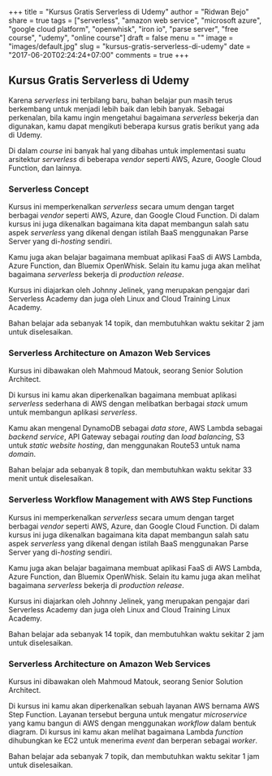 +++
title = "Kursus Gratis Serverless di Udemy"
author = "Ridwan Bejo"
share = true
tags = ["serverless", "amazon web service", "microsoft azure", "google cloud platform", "openwhisk", "iron io", "parse server", "free course", "udemy", "online course"]
draft = false
menu = ""
image = "images/default.jpg"
slug = "kursus-gratis-serverless-di-udemy"
date = "2017-06-20T02:24:24+07:00"
comments = true
+++

## Kursus Gratis Serverless di Udemy

Karena *serverless* ini terbilang baru, bahan belajar pun masih terus berkembang untuk menjadi lebih baik dan lebih banyak. Sebagai perkenalan, bila kamu ingin mengetahui bagaimana *serverless* bekerja dan digunakan, kamu dapat mengikuti beberapa kursus gratis berikut yang ada di Udemy.

Di dalam *course* ini banyak hal yang dibahas untuk implementasi suatu arsitektur *serverless* di beberapa *vendor* seperti AWS, Azure, Google Cloud Function, dan lainnya.

### Serverless Concept

Kursus ini memperkenalkan *serverless* secara umum dengan target berbagai *vendor* seperti AWS, Azure, dan Google Cloud Function. Di dalam kursus ini juga dikenalkan bagaimana kita dapat membangun salah satu aspek *serverless* yang dikenal dengan istilah BaaS menggunakan Parse Server yang di-*hosting* sendiri.

Kamu juga akan belajar bagaimana membuat aplikasi FaaS di AWS Lambda, Azure Function, dan Bluemix OpenWhisk. Selain itu kamu juga akan melihat bagaimana *serverless* bekerja di *production release*.

Kursus ini diajarkan oleh Johnny Jelinek, yang merupakan pengajar dari Serverless Academy dan juga oleh Linux and Cloud Training Linux Academy.

Bahan belajar ada sebanyak 14 topik, dan membutuhkan waktu sekitar 2 jam untuk diselesaikan.

### Serverless Architecture on Amazon Web Services

Kursus ini dibawakan oleh Mahmoud Matouk, seorang Senior Solution Architect.

Di kursus ini kamu akan diperkenalkan bagaimana membuat aplikasi *serverless* sederhana di AWS dengan melibatkan berbagai *stack* umum untuk membangun aplikasi *serverless*.

Kamu akan mengenal DynamoDB sebagai *data store*, AWS Lambda sebagai *backend service*, API Gateway sebagai *routing* dan *load balancing*, S3 untuk *static website hosting*, dan menggunakan Route53 untuk nama *domain*.

Bahan belajar ada sebanyak 8 topik, dan membutuhkan waktu sekitar 33 menit untuk diselesaikan.

### Serverless Workflow Management with AWS Step Functions
Kursus ini memperkenalkan *serverless* secara umum dengan target berbagai *vendor* seperti AWS, Azure, dan Google Cloud Function. Di dalam kursus ini juga dikenalkan bagaimana kita dapat membangun salah satu aspek *serverless* yang dikenal dengan istilah BaaS menggunakan Parse Server yang di-*hosting* sendiri.

Kamu juga akan belajar bagaimana membuat aplikasi FaaS di AWS Lambda, Azure Function, dan Bluemix OpenWhisk. Selain itu kamu juga akan melihat bagaimana *serverless* bekerja di *production release*.

Kursus ini diajarkan oleh Johnny Jelinek, yang merupakan pengajar dari Serverless Academy dan juga oleh Linux and Cloud Training Linux Academy.

Bahan belajar ada sebanyak 14 topik, dan membutuhkan waktu sekitar 2 jam untuk diselesaikan.

### Serverless Architecture on Amazon Web Services

Kursus ini dibawakan oleh Mahmoud Matouk, seorang Senior Solution Architect.

Di kursus ini kamu akan diperkenalkan sebuah layanan AWS bernama AWS Step Function. Layanan tersebut berguna untuk mengatur *microservice* yang kamu bangun di AWS dengan menggunakan *workflow* dalam bentuk diagram. Di kursus ini kamu akan melihat bagaimana Lambda *function* dihubungkan ke EC2 untuk menerima *event* dan berperan sebagai *worker*.

Bahan belajar ada sebanyak 7 topik, dan membutuhkan waktu sekitar 1 jam untuk diselesaikan.
